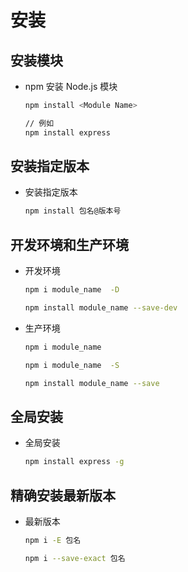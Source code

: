 # 安装

## 安装模块

  - npm 安装 Node.js 模块

    ```bash
    npm install <Module Name>

    // 例如
    npm install express
    ```

## 安装指定版本

  - 安装指定版本

    ```bash
    npm install 包名@版本号
    ```

## 开发环境和生产环境

  - 开发环境

    ```bash
    npm i module_name  -D

    npm install module_name --save-dev
    ```

  - 生产环境

    ```bash
    npm i module_name

    npm i module_name  -S

    npm install module_name --save
    ```

## 全局安装

  - 全局安装

    ```bash
    npm install express -g
    ```

## 精确安装最新版本

  - 最新版本

    ```bash
    npm i -E 包名

    npm i --save-exact 包名
    ```
